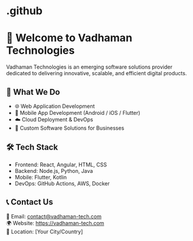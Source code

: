 # .github
# 👋 Welcome to Vadhaman Technologies

Vadhaman Technologies is an emerging software solutions provider dedicated to delivering innovative, scalable, and efficient digital products.

## 💼 What We Do

- 🌐 Web Application Development  
- 📱 Mobile App Development (Android / iOS / Flutter)  
- ☁️ Cloud Deployment & DevOps  
- 🎯 Custom Software Solutions for Businesses  

## 🛠️ Tech Stack

- Frontend: React, Angular, HTML, CSS  
- Backend: Node.js, Python, Java  
- Mobile: Flutter, Kotlin  
- DevOps: GitHub Actions, AWS, Docker

## 📞 Contact Us

📧 Email: contact@vadhaman-tech.com  
🌍 Website: https://vadhaman-tech.com  
📍 Location: [Your City/Country]
